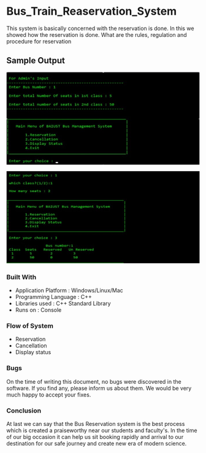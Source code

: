 # Bus_Train_Reaservation_System

This system is basically concerned with the reservation is done.
In this we showed how the reservation is done.
What are the rules, regulation and procedure for reservation

## Sample Output

![ss_output1](https://github.com/mhreza76/Bus_Train_Reaservation_System/blob/main/screenshot_1.jpg)

![ss_output2](https://github.com/mhreza76/Bus_Train_Reaservation_System/blob/main/screenshot_2.jpg)


### Built With

* Application Platform : Windows/Linux/Mac
* Programming Language : C++
* Libraries used : C++ Standard Library
* Runs on : Console


### Flow of System
* Reservation
* Cancellation
* Display status


### Bugs

On the time of writing this document, no bugs were discovered in the software. If you find any, please inform us about them. We would be very much happy to accept your fixes.


### Conclusion
At last we can say that the Bus Reservation system is the best process which is created a praiseworthy near our students and faculty's. In the time of our big occasion it can help us sit booking rapidly and arrival to our destination for our safe journey and create new era of modern science.
